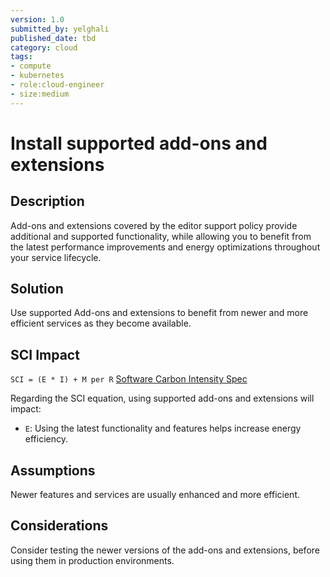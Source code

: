 ```yaml
---
version: 1.0
submitted_by: yelghali
published_date: tbd
category: cloud
tags: 
- compute
- kubernetes
- role:cloud-engineer
- size:medium
---
```


# Install supported add-ons and extensions

## Description
Add-ons and extensions covered by the editor support policy provide additional and supported functionality, while allowing you to benefit from the latest performance improvements and energy optimizations throughout your service lifecycle.

## Solution

Use supported Add-ons and extensions to benefit from newer and more efficient services as they become available.

## SCI Impact
`SCI = (E * I) + M per R`
[Software Carbon Intensity Spec](https://grnsft.org/sci)

Regarding the SCI equation, using supported add-ons and extensions will impact:

- `E`:  Using the latest functionality and features helps increase energy efficiency.

## Assumptions
Newer features and services are usually enhanced and more efficient.

## Considerations
Consider testing the newer versions of the add-ons and extensions, before using them in production environments.
